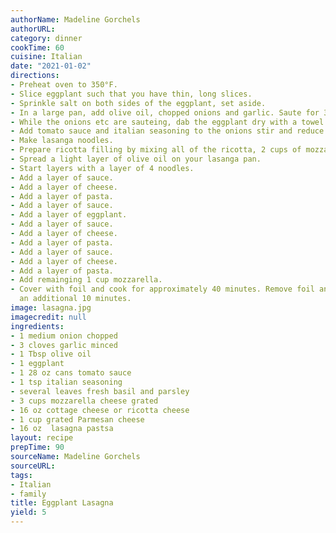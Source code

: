 ```yaml
---
authorName: Madeline Gorchels
authorURL:
category: dinner
cookTime: 60
cuisine: Italian
date: "2021-01-02"
directions:
- Preheat oven to 350°F.
- Slice eggplant such that you have thin, long slices. 
- Sprinkle salt on both sides of the eggplant, set aside. 
- In a large pan, add olive oil, chopped onions and garlic. Saute for 3-4 minutes.
- While the onions etc are sauteing, dab the eggplant dry with a towel. Brush both sides of the eggplant with olive oil and put on parchment paper on a cookie sheet. Bake for 15 minutes, but check after 10 minutes. 
- Add tomato sauce and italian seasoning to the onions stir and reduce to mid-low heat. 
- Make lasanga noodles. 
- Prepare ricotta filling by mixing all of the ricotta, 2 cups of mozzarella, parmesan, and chopped basil and parsley.
- Spread a light layer of olive oil on your lasanga pan. 
- Start layers with a layer of 4 noodles. 
- Add a layer of sauce. 
- Add a layer of cheese. 
- Add a layer of pasta. 
- Add a layer of sauce. 
- Add a layer of eggplant. 
- Add a layer of sauce. 
- Add a layer of cheese. 
- Add a layer of pasta. 
- Add a layer of sauce. 
- Add a layer of cheese. 
- Add a layer of pasta. 
- Add remainging 1 cup mozzarella. 
- Cover with foil and cook for approximately 40 minutes. Remove foil and cook for
  an additional 10 minutes.
image: lasagna.jpg
imagecredit: null
ingredients:
- 1 medium onion chopped
- 3 cloves garlic minced
- 1 Tbsp olive oil
- 1 eggplant 
- 1 28 oz cans tomato sauce
- 1 tsp italian seasoning
- several leaves fresh basil and parsley
- 3 cups mozzarella cheese grated 
- 16 oz cottage cheese or ricotta cheese
- 1 cup grated Parmesan cheese
- 16 oz  lasagna pastsa
layout: recipe
prepTime: 90
sourceName: Madeline Gorchels
sourceURL:
tags:
- Italian
- family
title: Eggplant Lasagna
yield: 5
---
```


